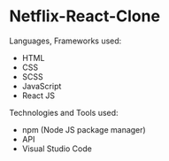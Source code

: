 # Netflix-React-Clone

Languages, Frameworks used:
- HTML
- CSS
- SCSS
- JavaScript
- React JS

Technologies and Tools used:
- npm (Node JS package manager)
- API
- Visual Studio Code
